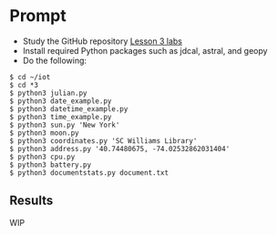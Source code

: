 # Prompt

- Study the GitHub repository [Lesson 3 labs](https://github.com/kevinwlu/iot)
- Install required Python packages such as jdcal, astral, and geopy
- Do the following:
```
$ cd ~/iot
$ cd *3
$ python3 julian.py
$ python3 date_example.py
$ python3 datetime_example.py
$ python3 time_example.py
$ python3 sun.py 'New York'
$ python3 moon.py
$ python3 coordinates.py 'SC Williams Library'
$ python3 address.py '40.74480675, -74.02532862031404'
$ python3 cpu.py
$ python3 battery.py
$ python3 documentstats.py document.txt
```

## Results

WIP
